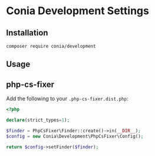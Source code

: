 Conia Development Settings
==========================

## Installation 

    composer require conia/development

## Usage

## php-cs-fixer

Add the following to your `.php-cs-fixer.dist.php`:

```php
<?php

declare(strict_types=1);

$finder = PhpCsFixer\Finder::create()->in(__DIR__);
$config = new Conia\Development\PhpCsFixer\Config();

return $config->setFinder($finder);
```
